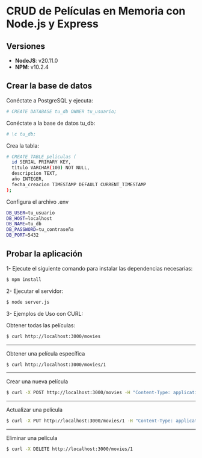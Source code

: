# CRUD de Películas en Memoria con Node.js y Express

## Versiones

- **NodeJS**: v20.11.0  
- **NPM**: v10.2.4  

## Crear la base de datos

Conéctate a PostgreSQL y ejecuta:

```bash
# CREATE DATABASE tu_db OWNER tu_usuario;
```

Conéctate a la base de datos tu_db:

```bash
# \c tu_db;
```

Crea la tabla:

```bash
# CREATE TABLE peliculas (
  id SERIAL PRIMARY KEY,
  titulo VARCHAR(100) NOT NULL,
  descripcion TEXT,
  año INTEGER,
  fecha_creacion TIMESTAMP DEFAULT CURRENT_TIMESTAMP
);
```

Configura el archivo .env

```bash
DB_USER=tu_usuario
DB_HOST=localhost
DB_NAME=tu_db
DB_PASSWORD=tu_contraseña
DB_PORT=5432
```

## Probar la aplicación

1- Ejecute el siguiente comando para instalar las dependencias necesarias:

```bash
$ npm install
```

2- Ejecutar el servidor:

```bash
$ node server.js
```

3- Ejemplos de Uso con CURL:

Obtener todas las películas:

```bash
$ curl http://localhost:3000/movies
```

-----

Obtener una película específica

```bash
$ curl http://localhost:3000/movies/1
```

-----

Crear una nueva película

```bash
$ curl -X POST http://localhost:3000/movies -H "Content-Type: application/json" -d '{"title":"XXXXX","description":"XXXXXXX","year":2010}'
```

-----

Actualizar una película

```bash
$ curl -X PUT http://localhost:3000/movies/1 -H "Content-Type: application/json" -d '{"description":"ZZZZZZZZZZZ"}'
```

-----

Eliminar una película

```bash
$ curl -X DELETE http://localhost:3000/movies/1
```
